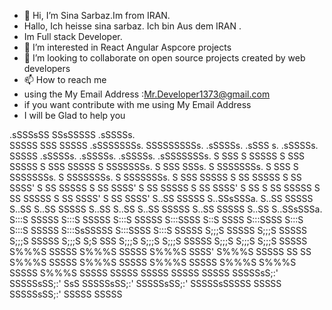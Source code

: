 - 👋 Hi, I’m Sina Sarbaz.Im from IRAN.
-    Hallo, Ich heisse sina sarbaz. Ich bin Aus dem IRAN .
-    Im Full stack Developer.
- 👀 I’m interested in React Angular Aspcore projects
- 💞️ I’m looking to collaborate on open source projects created by web developers
- 📫 How to reach me 
- using the My Email Address :Mr.Developer1373@gmail.com
- if you want contribute with me using My Email Address
- I will be Glad to help you 



.sSSSsSS SSsSSSSS                  .sSSSSs.                                                                                                    
SSSSS  SSS  SSSSS .sSSSSSSSs.      SSSSSSSSSs. .sSSSSs.    .sSSS s.    .sSSSSs.    SSSSS       .sSSSSs.    .sSSSSs.    .sSSSSs.    .sSSSSSSSs. 
S SSS   S   SSSSS S SSS SSSSS      S SSS SSSSS S SSSSSSSs. S SSS SSSs. S SSSSSSSs. S SSS       S SSSSSSSs. S SSSSSSSs. S SSSSSSSs. S SSS SSSSS 
S  SS       SSSSS S  SS SSSS'      S  SS SSSSS S  SS SSSS' S  SS SSSSS S  SS SSSS' S  SS       S  SS SSSSS S  SS SSSSS S  SS SSSS' S  SS SSSS' 
S..SS       SSSSS S..SSsSSSa.      S..SS SSSSS S..SS       S..SS SSSSS S..SS       S..SS       S..SS SSSSS S..SS SSSSS S..SS       S..SSsSSSa. 
S:::S       SSSSS S:::S SSSSS      S:::S SSSSS S:::SSSS     S::S SSSS  S:::SSSS    S:::S       S:::S SSSSS S:::SsSSSSS S:::SSSS    S:::S SSSSS 
S;;;S       SSSSS S;;;S SSSSS      S;;;S SSSSS S;;;S         S;S SSS   S;;;S       S;;;S       S;;;S SSSSS S;;;S       S;;;S       S;;;S SSSSS 
S%%%S       SSSSS S%%%S SSSSS      S%%%S SSSS' S%%%S SSSSS    SS SS    S%%%S SSSSS S%%%S SSSSS S%%%S SSSSS S%%%S       S%%%S SSSSS S%%%S SSSSS 
SSSSS       SSSSS SSSSS SSSSS      SSSSSsS;:'  SSSSSsSS;:'     SsS     SSSSSsSS;:' SSSSSsSS;:' SSSSSsSSSSS SSSSS       SSSSSsSS;:' SSSSS SSSSS 
                                                                                                                                               
